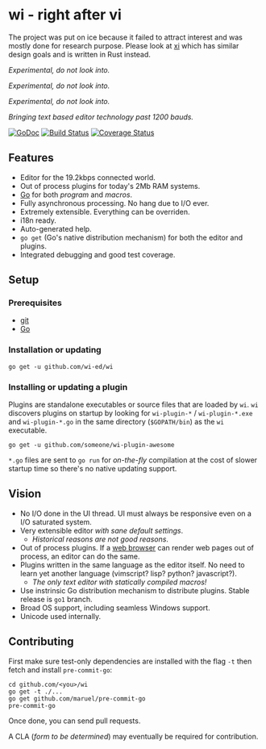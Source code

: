 wi - right after vi
===================

The project was put on ice because it failed to attract interest and was mostly
done for research purpose. Please look at
[xi](https://github.com/google/xi-editor) which has similar design goals and is
written in Rust instead.


*Experimental, do not look into.*

*Experimental, do not look into.*

*Experimental, do not look into.*

_Bringing text based editor technology past 1200 bauds._


[![GoDoc](https://godoc.org/github.com/wi-ed/wi?status.svg)](https://godoc.org/github.com/wi-ed/wi)
[![Build Status](https://travis-ci.org/wi-ed/wi.svg?branch=master)](https://travis-ci.org/wi-ed/wi)
[![Coverage Status](https://img.shields.io/coveralls/wi-ed/wi.svg)](https://coveralls.io/r/wi-ed/wi?branch=master)


Features
--------

  - Editor for the 19.2kbps connected world.
  - Out of process plugins for today's 2Mb RAM systems.
  - [Go](https://golang.org) for both _program_ and _macros_.
  - Fully asynchronous processing. No hang due to I/O ever.
  - Extremely extensible. Everything can be overriden.
  - i18n ready.
  - Auto-generated help.
  - `go get` (Go's native distribution mechanism) for both the editor and
    plugins.
  - Integrated debugging and good test coverage.


Setup
-----


### Prerequisites

  - [git](http://git-scm.com)
  - [Go](https://golang.org)


### Installation or updating

```
go get -u github.com/wi-ed/wi
```


### Installing or updating a plugin

Plugins are standalone executables or source files that are loaded by `wi`. `wi`
discovers plugins on startup by looking for `wi-plugin-*` / `wi-plugin-*.exe`
and `wi-plugin-*.go` in the same directory (`$GOPATH/bin`) as the `wi`
executable.

```
go get -u github.com/someone/wi-plugin-awesome
```

`*.go` files are sent to `go run` for _on-the-fly_ compilation at
the cost of slower startup time so there's no native updating support.


Vision
------

  - No I/O done in the UI thread. UI must always be responsive even on a I/O
    saturated system.
  - Very extensible editor _with sane default settings_.
    - _Historical reasons are not good reasons_.
  - Out of process plugins. If a
    [web browser](http://dev.chromium.org/developers/design-documents/multi-process-architecture)
    can render web pages out of process, an editor can do the same.
  - Plugins written in the same language as the editor itself. No need to learn
    yet another language (vimscript? lisp? python? javascript?).
      - *The only text editor with statically compiled macros!*
  - Use instrinsic Go distribution mechanism to distribute plugins. Stable
    release is `go1` branch.
  - Broad OS support, including seamless Windows support.
  - Unicode used internally.


Contributing
------------

First make sure test-only dependencies are installed with the flag `-t` then
fetch and install `pre-commit-go`:

    cd github.com/<you>/wi
    go get -t ./...
    go get github.com/maruel/pre-commit-go
    pre-commit-go

Once done, you can send pull requests.

A CLA (_form to be determined_) may eventually be required for contribution.
